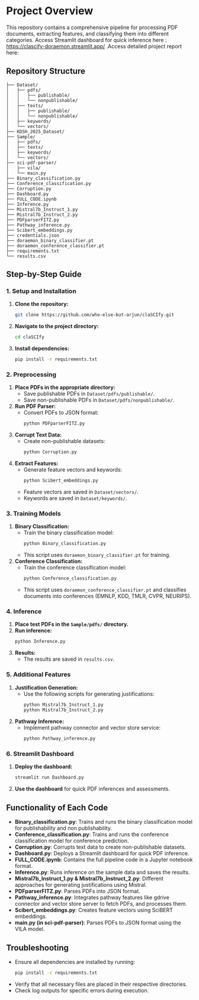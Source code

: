 # Project Overview
This repository contains a comprehensive pipeline for processing PDF documents, extracting features, and classifying them into different categories. Access Streamlit dashboard for quick inference here : https://clascify-doraemon.streamlit.app/ .Access detailed project report here: 

## Repository Structure
```
├── Dataset/
│   ├── pdfs/
│   │   ├── publishable/
│   │   └── nonpublishable/
│   ├── texts/
│   │   ├── publishable/
│   │   └── nonpublishable/
│   ├── keywords/
│   └── vectors/
├── KDSH_2025_Dataset/
├── Sample/
│   ├── pdfs/
│   ├── texts/
│   ├── keywords/
│   └── vectors/
├── sci-pdf-parser/
│   ├── vila/
│   └── main.py
├── Binary_classification.py
├── Conference_classification.py
├── Corruption.py
├── Dashboard.py
├── FULL_CODE.ipynb
├── Inference.py
├── Mistral7b_Instruct_1.py
├── Mistral7b_Instruct_2.py
├── PDFparserFITZ.py
├── Pathway_inference.py
├── Scibert_embeddings.py
├── credentials.json
├── doraemon_binary_classifier.pt
├── doraemon_conference_classifier.pt
├── requirements.txt
└── results.csv
```

## Step-by-Step Guide

### 1. Setup and Installation
1. **Clone the repository:**
   ```bash
   git clone https://github.com/who-else-but-arjun/claSCIfy.git
   ```
2. **Navigate to the project directory:**
   ```bash
   cd claSCIfy
   ```
3. **Install dependencies:**
   ```bash
   pip install -r requirements.txt
   ```

### 2. Preprocessing
1. **Place PDFs in the appropriate directory:**
   - Save publishable PDFs in `Dataset/pdfs/publishable/`.
   - Save non-publishable PDFs in `Dataset/pdfs/nonpublishable/`.
2. **Run PDF Parser:**
   - Convert PDFs to JSON format:
     ```bash
     python PDFparserFITZ.py
     ```
3. **Corrupt Text Data:**
   - Create non-publishable datasets:
     ```bash
     python Corruption.py
     ```
4. **Extract Features:**
   - Generate feature vectors and keywords:
     ```bash
     python Scibert_embeddings.py
     ```
   - Feature vectors are saved in `Dataset/vectors/`.
   - Keywords are saved in `Dataset/keywords/`.

### 3. Training Models
1. **Binary Classification:**
   - Train the binary classification model:
     ```bash
     python Binary_classification.py
     ```
   - This script uses `doraemon_binary_classifier.pt` for training.
2. **Conference Classification:**
   - Train the conference classification model:
     ```bash
     python Conference_classification.py
     ```
   - This script uses `doraemon_conference_classifier.pt` and classifies documents into conferences (EMNLP, KDD, TMLR, CVPR, NEURIPS).

### 4. Inference
1. **Place test PDFs in the `Sample/pdfs/` directory.**
2. **Run inference:**
   ```bash
   python Inference.py
   ```
3. **Results:**
   - The results are saved in `results.csv`.

### 5. Additional Features
1. **Justification Generation:**
   - Use the following scripts for generating justifications:
     ```bash
     python Mistral7b_Instruct_1.py
     python Mistral7b_Instruct_2.py
     ```
2. **Pathway Inference:**
   - Implement pathway connector and vector store service:
     ```bash
     python Pathway_inference.py
     ```

### 6. Streamlit Dashboard
1. **Deploy the dashboard:**
   ```bash
   streamlit run Dashboard.py
   ```
2. **Use the dashboard** for quick PDF inferences and assessments.

## Functionality of Each Code
- **Binary_classification.py**: Trains and runs the binary classification model for publishability and non publishability.
- **Conference_classification.py**: Trains and runs the conference classification model for conference prediction.
- **Corruption.py**: Corrupts text data to create non-publishable datasets.
- **Dashboard.py**: Deploys a Streamlit dashboard for quick PDF inference.
- **FULL_CODE.ipynb**: Contains the full pipeline code in a Jupyter notebook format.
- **Inference.py**: Runs inference on the sample data and saves the results.
- **Mistral7b_Instruct_1.py & Mistral7b_Instruct_2.py**: Different approaches for generating justifications using Mistral.
- **PDFparserFITZ.py**: Parses PDFs into JSON format.
- **Pathway_inference.py**: Integrates pathway features like gdrive connector and vector store server to fetch PDFs, and processes them.
- **Scibert_embeddings.py**: Creates feature vectors using SciBERT embeddings.
- **main.py (in sci-pdf-parser)**: Parses PDFs to JSON format using the VILA model.

## Troubleshooting
- Ensure all dependencies are installed by running:
  ```bash
  pip install -r requirements.txt
  ```
- Verify that all necessary files are placed in their respective directories.
- Check log outputs for specific errors during execution.


